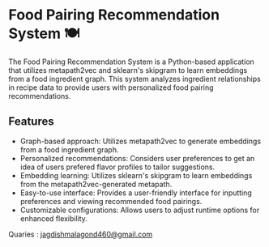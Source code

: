 # Food Pairing Recommendation System 🍽️
The Food Pairing Recommendation System is a Python-based application that utilizes metapath2vec and sklearn's skipgram to learn embeddings from a food ingredient graph. This system analyzes ingredient relationships in recipe data to provide users with personalized food pairing recommendations.

## Features 
- Graph-based approach: Utilizes metapath2vec to generate embeddings from a food ingredient graph.
- Personalized recommendations: Considers user preferences to get an idea of users prefered flavor profiles to tailor suggestions.
- Embedding learning: Utilizes sklearn's skipgram to learn embeddings from the metapath2vec-generated metapath.
- Easy-to-use interface: Provides a user-friendly interface for inputting preferences and viewing recommended food pairings.
- Customizable configurations: Allows users to adjust runtime options for enhanced flexibility.

Quaries : jagdishmalagond460@gmail.com

